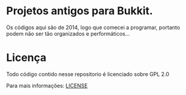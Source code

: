 # Projetos antigos para Bukkit.

Os códigos aqui são de 2014, logo que comecei a programar, portanto podem não ser tão organizados e performáticos...

# Licença

Todo código contido nesse repositorio é licenciado sobre GPL 2.0

Para mais informações: [LICENSE](LICENSE)
